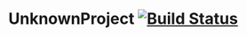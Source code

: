 # UnknownProject [![Build Status](https://travis-ci.org/jmattheis/UnknownProject.svg?branch=master)](https://travis-ci.org/jmattheis/UnknownProject)

